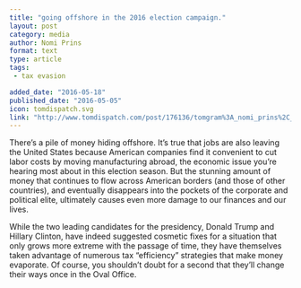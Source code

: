 ```yaml
---
title: "going offshore in the 2016 election campaign."
layout: post
category: media
author: Nomi Prins
format: text
type: article
tags: 
 - tax evasion

added_date: "2016-05-18"
published_date: "2016-05-05" 
icon: tomdispatch.svg
link: "http://www.tomdispatch.com/post/176136/tomgram%3A_nomi_prins%2C_going_offshore_in_the_2016_election_campaign/"
---
```


There’s a pile of money hiding offshore. It’s true that jobs are also leaving
the United States because American companies find it convenient to cut labor
costs by moving manufacturing abroad, the economic issue you’re hearing most
about in this election season. But the stunning amount of money that continues
to flow across American borders (and those of other countries), and eventually
disappears into the pockets of the corporate and political elite, ultimately
causes even more damage to our finances and our lives.

While the two leading candidates for the presidency, Donald Trump and Hillary
Clinton, have indeed suggested cosmetic fixes for a situation that only grows
more extreme with the passage of time, they have themselves taken advantage of
numerous tax “efficiency” strategies that make money evaporate. Of course, you
shouldn’t doubt for a second that they’ll change their ways once in the Oval
Office.

